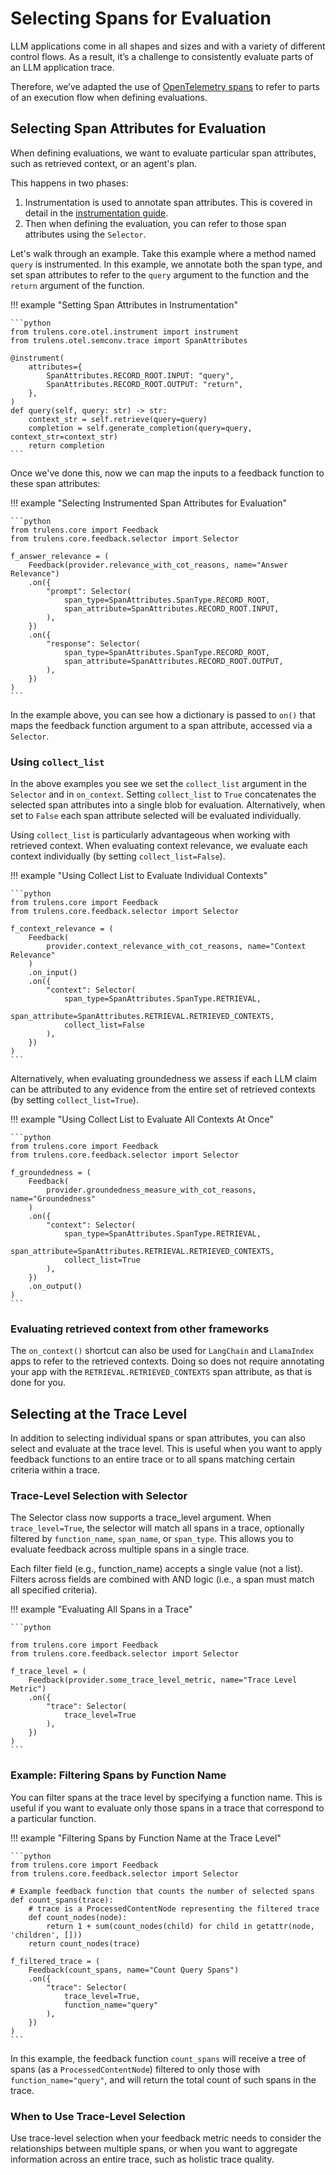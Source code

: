# Selecting Spans for Evaluation

LLM applications come in all shapes and sizes and with a variety of different
control flows. As a result, it’s a challenge to consistently evaluate parts of an
LLM application trace.

Therefore, we’ve adapted the use of [OpenTelemetry spans](https://opentelemetry.io/docs/specs/otel/overview/#spans)
to refer to parts of an execution flow when defining evaluations.

## Selecting Span Attributes for Evaluation

When defining evaluations, we want to evaluate particular span attributes, such as retrieved context, or an agent's plan.

This happens in two phases:

1. Instrumentation is used to annotate span attributes. This is covered in detail in the [instrumentation guide](../../instrumentation/index.md).
2. Then when defining the evaluation, you can refer to those span attributes using the `Selector`.

Let's walk through an example. Take this example where a method named `query` is instrumented. In this example, we annotate both the span type, and set span attributes to refer to the `query` argument to the function and the `return` argument of the function.

!!! example "Setting Span Attributes in Instrumentation"

    ```python
    from trulens.core.otel.instrument import instrument
    from trulens.otel.semconv.trace import SpanAttributes

    @instrument(
        attributes={
            SpanAttributes.RECORD_ROOT.INPUT: "query",
            SpanAttributes.RECORD_ROOT.OUTPUT: "return",
        },
    )
    def query(self, query: str) -> str:
        context_str = self.retrieve(query=query)
        completion = self.generate_completion(query=query, context_str=context_str)
        return completion
    ```

Once we've done this, now we can map the inputs to a feedback function to these span attributes:

!!! example "Selecting Instrumented Span Attributes for Evaluation"

    ```python
    from trulens.core import Feedback
    from trulens.core.feedback.selector import Selector

    f_answer_relevance = (
        Feedback(provider.relevance_with_cot_reasons, name="Answer Relevance")
        .on({
            "prompt": Selector(
                span_type=SpanAttributes.SpanType.RECORD_ROOT,
                span_attribute=SpanAttributes.RECORD_ROOT.INPUT,
            ),
        })
        .on({
            "response": Selector(
                span_type=SpanAttributes.SpanType.RECORD_ROOT,
                span_attribute=SpanAttributes.RECORD_ROOT.OUTPUT,
            ),
        })
    )
    ```

In the example above, you can see how a dictionary is passed to `on()` that maps the feedback function argument to a span attribute, accessed via a `Selector`.

### Using `collect_list`

In the above examples you see we set the `collect_list` argument in the `Selector` and in `on_context`. Setting `collect_list` to `True` concatenates the selected span attributes into a single blob for evaluation. Alternatively, when set to `False` each span attribute selected will be evaluated individually.

Using `collect_list` is particularly advantageous when working with retrieved context. When evaluating context relevance, we evaluate each context individually (by setting `collect_list=False`).

!!! example "Using Collect List to Evaluate Individual Contexts"

    ```python
    from trulens.core import Feedback
    from trulens.core.feedback.selector import Selector

    f_context_relevance = (
        Feedback(
            provider.context_relevance_with_cot_reasons, name="Context Relevance"
        )
        .on_input()
        .on({
            "context": Selector(
                span_type=SpanAttributes.SpanType.RETRIEVAL,
                span_attribute=SpanAttributes.RETRIEVAL.RETRIEVED_CONTEXTS,
                collect_list=False
            ),
        })
    )
    ```

Alternatively, when evaluating groundedness we assess if each LLM claim can be attributed to any evidence from the entire set of retrieved contexts (by setting `collect_list=True`).

!!! example "Using Collect List to Evaluate All Contexts At Once"

    ```python
    from trulens.core import Feedback
    from trulens.core.feedback.selector import Selector

    f_groundedness = (
        Feedback(
            provider.groundedness_measure_with_cot_reasons, name="Groundedness"
        )
        .on({
            "context": Selector(
                span_type=SpanAttributes.SpanType.RETRIEVAL,
                span_attribute=SpanAttributes.RETRIEVAL.RETRIEVED_CONTEXTS,
                collect_list=True
            ),
        })
        .on_output()
    )
    ```

### Evaluating retrieved context from other frameworks

The `on_context()` shortcut can also be used for `LangChain` and `LlamaIndex` apps to refer to the retrieved contexts. Doing so does not require annotating your app with the `RETRIEVAL.RETRIEVED_CONTEXTS` span attribute, as that is done for you.

## Selecting at the Trace Level

In addition to selecting individual spans or span attributes, you can also select and evaluate at the trace level. This is useful when you want to apply feedback functions to an entire trace or to all spans matching certain criteria within a trace.

### Trace-Level Selection with Selector

The Selector class now supports a trace_level argument. When `trace_level=True`, the selector will match all spans in a trace, optionally filtered by `function_name`, `span_name`, or `span_type`. This allows you to evaluate feedback across multiple spans in a single trace.

Each filter field (e.g., function_name) accepts a single value (not a list). Filters across fields are combined with AND logic (i.e., a span must match all specified criteria).

!!! example "Evaluating All Spans in a Trace"

    ```python

    from trulens.core import Feedback
    from trulens.core.feedback.selector import Selector

    f_trace_level = (
        Feedback(provider.some_trace_level_metric, name="Trace Level Metric")
        .on({
            "trace": Selector(
                trace_level=True
            ),
        })
    )
    ```

### Example: Filtering Spans by Function Name

You can filter spans at the trace level by specifying a function name. This is useful if you want to evaluate only those spans in a trace that correspond to a particular function.

!!! example "Filtering Spans by Function Name at the Trace Level"

    ```python
    from trulens.core import Feedback
    from trulens.core.feedback.selector import Selector

    # Example feedback function that counts the number of selected spans
    def count_spans(trace):
        # trace is a ProcessedContentNode representing the filtered trace
        def count_nodes(node):
            return 1 + sum(count_nodes(child) for child in getattr(node, 'children', []))
        return count_nodes(trace)

    f_filtered_trace = (
        Feedback(count_spans, name="Count Query Spans")
        .on({
            "trace": Selector(
                trace_level=True,
                function_name="query"
            ),
        })
    )
    ```

In this example, the feedback function `count_spans` will receive a tree of spans (as a `ProcessedContentNode`) filtered to only those with `function_name="query"`, and will return the total count of such spans in the trace.

### When to Use Trace-Level Selection

Use trace-level selection when your feedback metric needs to consider the relationships between multiple spans, or when you want to aggregate information across an entire trace, such as holistic trace quality.
